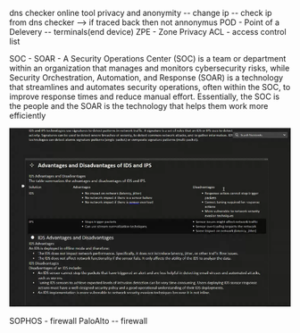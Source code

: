 dns checker online tool
privacy and anonymity -- change ip -- check ip from dns checker --> if traced back then not annonymus
POD - Point of a Delevery -- terminals(end device)
ZPE - Zone Privacy 
ACL - access control list 

SOC - 
SOAR -
A Security Operations Center (SOC) is a team or department within an organization that manages and monitors cybersecurity risks, while Security Orchestration, Automation, and Response (SOAR) is a technology that streamlines and automates security operations, often within the SOC, to improve response times and reduce manual effort. Essentially, the SOC is the people and the SOAR is the technology that helps them work more efficiently

![alt text](image.png)

SOPHOS - firewall 
PaloAlto -- firewall 